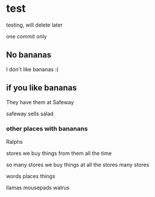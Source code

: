 # test
testing, will delete later

one commit only

## No bananas

I don't like bananas :(

## if you like bananas

They have them at Safeway

safeway sells salad

### other places with bananans

Ralphs

stores
we buy things from them
all the time

so many stores we buy things at
all the stores
many stores

words
places
things

llamas
mousepads
walrus
